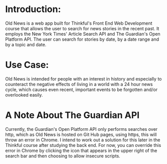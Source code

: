 # Introduction:

Old News is a web app built for Thinkful's Front End Web Development course that allows the user to search 
for news stories in the recent past.  It employs the New York Times' Article Search API and The Guardian's Open Platform
API.  The user can search for stories by date, by a date range and by a topic and date.   


# Use Case:

Old News is intended for people with an interest in history and especially to counteract the negative
effects of living in a world with a 24 hour news cycle, which causes even recent, important
events to be forgotten and/or overlooked easily. 


# A Note About The Guardian API

Currently, the Guardian's Open Platform API only performs searches over http, which as Old News is hosted on Git Hub pages,
using https, this will throw an error in Chrome.  I intend to work out a solution for this later in the Thinkful
course after studying the back end.  For now, you can override this error in Chrome by clicking the icon that 
appears in the upper right of the search bar and then choosing to allow insecure scripts.


